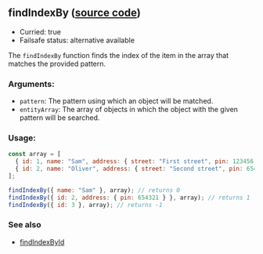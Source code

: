 ## findIndexBy ([source code](https://github.com/bigbinary/neeto-cist/blob/9b5f349ecf0c1c7d258fa92ef2088c29f85274e6/src/arrays.js#L63-L65))

- Curried: true
- Failsafe status: alternative available

The `findIndexBy` function finds the index of the item in the array that matches
the provided pattern.

### Arguments:

- `pattern`: The pattern using which an object will be matched.
- `entityArray`: The array of objects in which the object with the given pattern
  will be searched.

### Usage:

```js
const array = [
  { id: 1, name: "Sam", address: { street: "First street", pin: 123456 } },
  { id: 2, name: "Oliver", address: { street: "Second street", pin: 654321 } },
];

findIndexBy({ name: "Sam" }, array); // returns 0
findIndexBy({ id: 2, address: { pin: 654321 } }, array); // returns 1
findIndexBy({ id: 3 }, array); // returns -1
```

### See also

- [findIndexById](./findIndexById.md)
